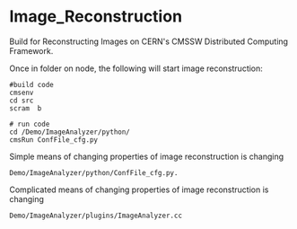 # Image_Reconstruction

Build for Reconstructing Images on CERN's CMSSW Distributed Computing Framework.

Once in folder on node, the following will start image reconstruction:
```
#build code
cmsenv
cd src
scram  b

# run code
cd /Demo/ImageAnalyzer/python/
cmsRun ConfFile_cfg.py
```

Simple means of changing properties of image reconstruction is changing 
```
Demo/ImageAnalyzer/python/ConfFile_cfg.py. 
```
Complicated means of changing properties of image reconstruction is changing 
```
Demo/ImageAnalyzer/plugins/ImageAnalyzer.cc 
``` 
